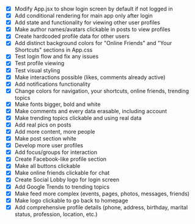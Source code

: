 - [x] Modify App.jsx to show login screen by default if not logged in
- [x] Add conditional rendering for main app only after login
- [x] Add state and functionality for viewing other user profiles
- [x] Make author names/avatars clickable in posts to view profiles
- [x] Create hardcoded profile data for other users
- [x] Add distinct background colors for "Online Friends" and "Your Shortcuts" sections in App.css
- [x] Test login flow and fix any issues
- [x] Test profile viewing
- [x] Test visual styling
- [x] Make interactions possible (likes, comments already active)
- [x] Add notifications functionality
- [x] Change colors for navigation, your shortcuts, online friends, trending topics
- [x] Make fonts bigger, bold and white
- [x] Make comments and every data erasable, including account
- [x] Make trending topics clickable and using real data
- [x] Add real pics on posts
- [x] Add more content, more people
- [x] Make post section white
- [x] Develop more user profiles
- [x] Add focus/groups for interaction
- [x] Create Facebook-like profile section
- [x] Make all buttons clickable
- [x] Make online friends clickable for chat
- [x] Create Social Lobby logo for login screen
- [x] Add Google Trends to trending topics
- [x] Make feed more complex (events, pages, photos, messages, friends)
- [x] Make logo clickable to go back to homepage
- [x] Add comprehensive profile details (phone, address, birthday, marital status, profession, location, etc.)
